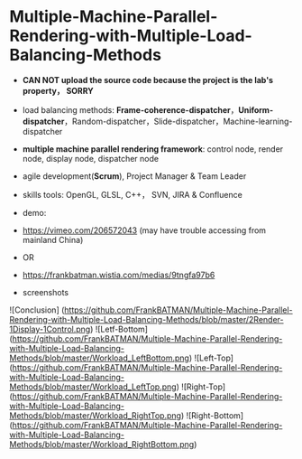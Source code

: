 # Multiple-Machine-Parallel-Rendering-with-Multiple-Load-Balancing-Methods

* **CAN NOT upload the source code because the project is the lab's property， SORRY**


* load balancing methods: **Frame-coherence-dispatcher**，**Uniform-dispatcher**，Random-dispatcher，Slide-dispatcher，Machine-learning-dispatcher
* **multiple machine parallel rendering framework**: control node, render node, display node, dispatcher node
* agile development(**Scrum**), Project Manager & Team Leader


* skills  tools: OpenGL, GLSL, C++， SVN, JIRA & Confluence


* demo: 
 * <https://vimeo.com/206572043> (may have trouble accessing from mainland China)
 * OR
 * https://frankbatman.wistia.com/medias/9tngfa97b6
* screenshots

![Conclusion] (https://github.com/FrankBATMAN/Multiple-Machine-Parallel-Rendering-with-Multiple-Load-Balancing-Methods/blob/master/2Render-1Display-1Control.png)
![Letf-Bottom] (https://github.com/FrankBATMAN/Multiple-Machine-Parallel-Rendering-with-Multiple-Load-Balancing-Methods/blob/master/Workload_LeftBottom.png)
![Left-Top] (https://github.com/FrankBATMAN/Multiple-Machine-Parallel-Rendering-with-Multiple-Load-Balancing-Methods/blob/master/Workload_LeftTop.png)
![Right-Top] (https://github.com/FrankBATMAN/Multiple-Machine-Parallel-Rendering-with-Multiple-Load-Balancing-Methods/blob/master/Workload_RightTop.png)
![Right-Bottom] (https://github.com/FrankBATMAN/Multiple-Machine-Parallel-Rendering-with-Multiple-Load-Balancing-Methods/blob/master/Workload_RightBottom.png)
